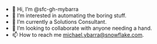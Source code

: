 - 👋 Hi, I’m @sfc-gh-mybarra
- 👀 I’m interested in automating the boring stuff.
- 🌱 I’m currently a Solutions Consultant.
- 💞️ I’m looking to collaborate with anyone needing a hand.
- 📫 How to reach me michael.ybarra@snowflake.com.

<!---
sfc-gh-mybarra/sfc-gh-mybarra is a ✨ special ✨ repository because its `README.md` (this file) appears on your GitHub profile.
You can click the Preview link to take a look at your changes.
--->
